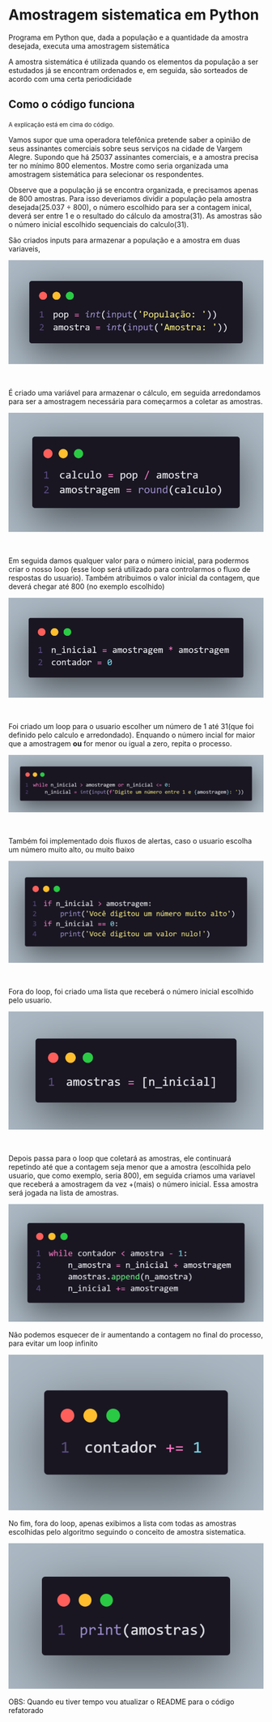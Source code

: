 <h1>Amostragem sistematica em Python</h1>

<p>
  Programa em Python que, dada a população e a quantidade da amostra desejada,
  executa uma amostragem sistemática
</p>
<p>
  A amostra sistemática é utilizada quando os elementos da população a ser
  estudados já se encontram ordenados e, em seguida, são sorteados de acordo com
  uma certa periodicidade
</p>

<h2>Como o código funciona</h2>
<p><small>A explicação está em cima do código.</small></p>
<p>
  Vamos supor que uma operadora telefônica pretende saber a opinião de seus
  assinantes comerciais sobre seus serviços na cidade de Vargem Alegre. Supondo
  que há 25037 assinantes comerciais, e a amostra precisa ter no mínimo 800
  elementos. Mostre como seria organizada uma amostragem sistemática para
  selecionar os respondentes.
</p>
<p>
  Observe que a população já se encontra organizada, e precisamos apenas de 800 amostras. Para isso deveriamos dividir a população pela amostra desejada(25.037 ÷ 800), o número escolhido para ser a contagem inical, deverá ser entre 1 e o resultado do cálculo da amostra(31). As amostras são o número inicial escolhido sequenciais do calculo(31).
</p>

<p>
  São criados inputs para armazenar a população e a amostra em duas variaveis,
</p>
<p align="center">
  <img src="img/inputs_pop_amos.png" alt="inputs da população e da amostra" />
</p>
<br />
<p>
  É criado uma variável para armazenar o cálculo, em seguida arredondamos para ser a amostragem necessária para começarmos a coletar as amostras.
</p>
<p align="center">
  <img src="img/calculo_amostragem.png" alt="calculos da amostragem" />
</p>
<br />
<p>
  Em seguida damos qualquer valor para o número inicial, para podermos criar o
  nosso loop (esse loop será utilizado para controlarmos o fluxo de respostas do
  usuario). Também atribuimos o valor inicial da contagem, que deverá chegar até
  800 (no exemplo escolhido)
</p>
<p align="center">
  <img src="img/n_inicial.png" alt="número inicial e contador" />
</p>
<br />
<p>
  Foi criado um loop para o usuario escolher um número de 1 até 31(que foi
  definido pelo calculo e arredondado). Enquando o número incial for maior que a
  amostragem <strong>ou</strong> for menor ou igual a zero, repita o processo.
</p>
<p align="center">
  <img
    src="img/loop_n_inicial.png"
    alt="loop para escolher algum número inicial"
  />
</p>
<br />
<p>
  Também foi implementado dois fluxos de alertas, caso o usuario escolha um
  número muito alto, ou muito baixo
</p>
<p align="center">
  <img
    src="img/fluxo_n_inicial.png"
    alt="fluxo de alerta para o número incial"
  />
</p>
<br />
<p>
  Fora do loop, foi criado uma lista que receberá o número inicial escolhido
  pelo usuario.
</p>
<p align="center">
  <img src="img/lista_amostras.png" alt="lista de amostra definida" />
</p>
<br />
<p>
  Depois passa para o loop que coletará as amostras, ele continuará repetindo até que a contagem seja menor que a amostra (escolhida pelo usuario, que como exemplo, seria 800), em seguida criamos uma variavel que receberá a amostragem da vez +(mais) o número inicial. Essa amostra será jogada na lista de amostras.
</p>
<p align="center">
  <img src="img/loop_amostra.png" alt="loop que coleta as ammostras" />
</p>
<p>
  Não podemos esquecer de ir aumentando a contagem no final do processo, para evitar um loop infinito
</p>
<p align="center">
  <img src="img/contador.png" alt="contador do loop" />
</p>
<p>
  No fim, fora do loop, apenas exibimos a lista com todas as amostras escolhidas pelo algoritmo seguindo o conceito de amostra sistematica.
</p>
<p align="center">
  <img src="img/print_amostras.png" alt="lista de amostras" />
</p>
<p>OBS: Quando eu tiver tempo vou atualizar o README para o código refatorado</p>

